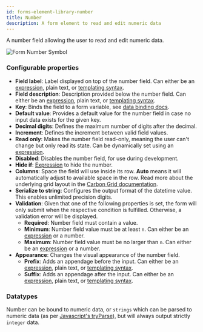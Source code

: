```yaml
---
id: forms-element-library-number
title: Number
description: A form element to read and edit numeric data
---
```


A number field allowing the user to read and edit numeric data.

![Form Number Symbol](/img/form-icons/form-number.svg)

### Configurable properties

- **Field label**: Label displayed on top of the number field. Can either be an [expression](../../feel/language-guide/feel-expressions-introduction.md), plain text, or [templating syntax](../configuration/forms-config-templating-syntax.md).
- **Field description**: Description provided below the number field. Can either be an [expression](../../feel/language-guide/feel-expressions-introduction.md), plain text, or [templating syntax](../configuration/forms-config-templating-syntax.md).
- **Key**: Binds the field to a form variable, see [data binding docs](../configuration/forms-config-data-binding.md).
- **Default value**: Provides a default value for the number field in case no input data exists for the given key.
- **Decimal digits**: Defines the maximum number of digits after the decimal.
- **Increment**: Defines the increment between valid field values.
- **Read only**: Makes the number field read-only, meaning the user can't change but only read its state. Can be dynamically set using an [expression](../../feel/language-guide/feel-expressions-introduction.md).
- **Disabled**: Disables the number field, for use during development.
- **Hide if**: [Expression](../../feel/language-guide/feel-expressions-introduction.md) to hide the number.
- **Columns**: Space the field will use inside its row. **Auto** means it will automatically adjust to available space in the row. Read more about the underlying grid layout in the [Carbon Grid documentation](https://carbondesignsystem.com/guidelines/2x-grid/overview).
- **Serialize to string**: Configures the output format of the datetime value. This enables unlimited precision digits.
- **Validation**: Given that one of the following properties is set, the form will only submit when the respective condition is fulfilled. Otherwise, a validation error will be displayed.
  - **Required**: Number field must contain a value.
  - **Minimum**: Number field value must be at least `n`. Can either be an [expression](../../feel/language-guide/feel-expressions-introduction.md) or a number.
  - **Maximum**: Number field value must be no larger than `n`. Can either be an [expression](../../feel/language-guide/feel-expressions-introduction.md) or a number.
- **Appearance**: Changes the visual appearance of the number field.
  - **Prefix**: Adds an appendage before the input. Can either be an [expression](../../feel/language-guide/feel-expressions-introduction.md), plain text, or [templating syntax](../configuration/forms-config-templating-syntax.md).
  - **Suffix**: Adds an appendage after the input. Can either be an [expression](../../feel/language-guide/feel-expressions-introduction.md), plain text, or [templating syntax](../configuration/forms-config-templating-syntax.md).

### Datatypes

Number can be bound to numeric data, or `strings` which can be parsed to numeric data (as per [Javascript's tryParse](https://developer.mozilla.org/en-US/docs/Web/JavaScript/Reference/Global_Objects/parseInt)), but will always output strictly `integer` data.
